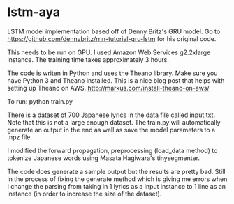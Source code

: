 # lstm-aya
LSTM model implementation based off of Denny Britz's GRU model.
Go to https://github.com/dennybritz/rnn-tutorial-gru-lstm for his original code.

This needs to be run on GPU. I used Amazon Web Services g2.2xlarge instance. The training time takes approximately 3 hours.

The code is writen in Python and uses the Theano library. 
Make sure you have Python 3 and Theano installed. This is a nice blog post that helps with setting up Theano on AWS.
http://markus.com/install-theano-on-aws/

To run:
python train.py

There is a dataset of 700 Japanese lyrics in the data file called input.txt. Note that this is not a large enough dataset.
The train.py will automatically generate an output in the end as well as save the model parameters to a .npz file.

I modified the forward propagation, preprocessing (load_data method) to tokenize Japanese words using Masata Hagiwara's tinysegmenter.

The code does generate a sample output but the results are pretty bad. Still in the process of fixing the generate method which is giving me errors when I change the parsing from taking in 1 lyrics as a input instance to 1 line as an instance (in order to increase the size of the dataset).


